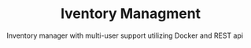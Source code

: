 <h1 align="center">Iventory Managment</h1>
Inventory manager with multi-user support utilizing Docker and REST api
